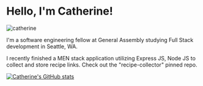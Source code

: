 

<!---
CCMatson/CCMatson is a ✨ special ✨ repository because its `README.md` (this file) appears on your GitHub profile.
You can click the Preview link to take a look at your changes.
--->
# Hello, I'm Catherine!

![catherine](https://user-images.githubusercontent.com/118697436/210265383-fa6381c4-0779-4635-802f-df1e3b4fb4cd.png)

I'm a software engineering fellow at General Assembly studying Full Stack development in Seattle, WA.

I recently finished a MEN stack application utilizing Express JS, Node JS to collect and store recipe links. Check out the "recipe-collector" pinned repo. 

[![Catherine's GitHub stats](https://github-readme-stats.vercel.app/api?username=ccmatson)](https://github.com/ccmatson/github-readme-stats)

